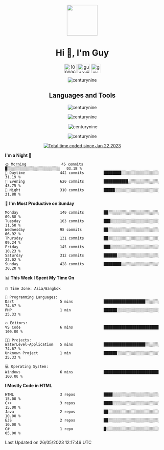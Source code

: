 
<p align="center"> <img src="https://user-images.githubusercontent.com/109062980/213915698-3e79c409-24f8-4471-a5f8-e7a842ad3a0a.gif" width="100" /> </p>
 
<h1 align="center">Hi 👋, I'm Guy</h1>
<p align="center">
<a href="https://fb.com/100006608053988" target="blank"><img align="center" src="https://raw.githubusercontent.com/rahuldkjain/github-profile-readme-generator/master/src/images/icons/Social/facebook.svg" alt="100006608053988" height="30" width="40" /></a>
<a href="https://instagram.com/guy.xvii" target="blank"><img align="center" src="https://raw.githubusercontent.com/rahuldkjain/github-profile-readme-generator/master/src/images/icons/Social/instagram.svg" alt="guy.xvii" height="30" width="40" /></a>
<a href="mailto:lowlifeix@gmail.com" target="blank"><img align="center" src="https://user-images.githubusercontent.com/109062980/226533395-e26b601f-4b8f-456f-affd-55dc944b4149.png" alt="guy.xvii" height="30" width="30" /></a>
</p>

<p align="center"> <img src="https://komarev.com/ghpvc/?username=centurynine&label=Profile%20views&color=0e75b6&style=for-the-badge" alt="centurynine" /> </p>

<h2 align="center">Languages and Tools</h3>

<!-- https://skillicons.dev/ -->
<p align="center">
<img src="https://skillicons.dev/icons?i=html,css,js,bootstrap,jquery,figma,cloudflare,nodejs,php,java,c,cs,cpp,py,dart,flutter,firebase,androidstudio,git,github,linux,docker,kubernetes,sqlite,mysql,mongodb,postman,nginx,express,arduino" alt="centurynine" /> 
</p>
 
<p align="center"><img align="center" src="https://github-readme-stats.vercel.app/api/top-langs?username=centurynine&show_icons=true&locale=en&layout=compact&theme=" alt="centurynine" /></p>

<p align="center">&nbsp;<img align="center" src="https://github-readme-stats.vercel.app/api?username=centurynine&show_icons=true&locale=en&theme=" alt="centurynine" /></p>

<p align="center"><img align="center" src="https://github-readme-streak-stats.herokuapp.com/?user=centurynine&theme=" alt="centurynine" /></p>
<p align="center">
<a href="https://wakatime.com/@9ded98d1-6308-4a11-a75a-63f31fdc4e7a"><img src="https://wakatime.com/badge/user/9ded98d1-6308-4a11-a75a-63f31fdc4e7a.svg" alt="Total time coded since Jan 22 2023" /></a>
  
<!--START_SECTION:waka-->
**I'm a Night 🦉** 

```text
🌞 Morning                45 commits          █░░░░░░░░░░░░░░░░░░░░░░░░   03.18 % 
🌆 Daytime                442 commits         ████████░░░░░░░░░░░░░░░░░   31.19 % 
🌃 Evening                620 commits         ███████████░░░░░░░░░░░░░░   43.75 % 
🌙 Night                  310 commits         █████░░░░░░░░░░░░░░░░░░░░   21.88 % 
```
📅 **I'm Most Productive on Sunday** 

```text
Monday                   140 commits         ██░░░░░░░░░░░░░░░░░░░░░░░   09.88 % 
Tuesday                  163 commits         ███░░░░░░░░░░░░░░░░░░░░░░   11.50 % 
Wednesday                98 commits          ██░░░░░░░░░░░░░░░░░░░░░░░   06.92 % 
Thursday                 131 commits         ██░░░░░░░░░░░░░░░░░░░░░░░   09.24 % 
Friday                   145 commits         ███░░░░░░░░░░░░░░░░░░░░░░   10.23 % 
Saturday                 312 commits         ██████░░░░░░░░░░░░░░░░░░░   22.02 % 
Sunday                   428 commits         ████████░░░░░░░░░░░░░░░░░   30.20 % 
```


📊 **This Week I Spent My Time On** 

```text
🕑︎ Time Zone: Asia/Bangkok

💬 Programming Languages: 
Dart                     5 mins              ███████████████████░░░░░░   74.67 % 
PHP                      1 min               ██████░░░░░░░░░░░░░░░░░░░   25.33 % 

🔥 Editors: 
VS Code                  6 mins              █████████████████████████   100.00 % 

🐱‍💻 Projects: 
WaterLevel-Application   5 mins              ███████████████████░░░░░░   74.67 % 
Unknown Project          1 min               ██████░░░░░░░░░░░░░░░░░░░   25.33 % 

💻 Operating System: 
Windows                  6 mins              █████████████████████████   100.00 % 
```

**I Mostly Code in HTML** 

```text
HTML                     3 repos             ████░░░░░░░░░░░░░░░░░░░░░   15.00 % 
C++                      3 repos             ████░░░░░░░░░░░░░░░░░░░░░   15.00 % 
Java                     2 repos             ██░░░░░░░░░░░░░░░░░░░░░░░   10.00 % 
EJS                      2 repos             ██░░░░░░░░░░░░░░░░░░░░░░░   10.00 % 
C#                       1 repo              █░░░░░░░░░░░░░░░░░░░░░░░░   05.00 % 
```




 Last Updated on 26/05/2023 12:17:46 UTC
<!--END_SECTION:waka-->
  
</p>

